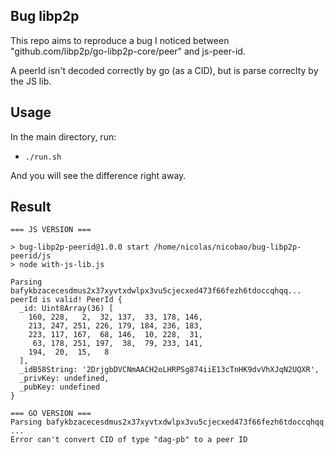 ## Bug libp2p

This repo aims to reproduce a bug I noticed between 	"github.com/libp2p/go-libp2p-core/peer" and js-peer-id.

A peerId isn't decoded correctly by go (as a CID), but is parse correclty by the JS lib.

## Usage

In the main directory, run:
- `./run.sh` 

And you will see the difference right away.

## Result

```
=== JS VERSION ===

> bug-libp2p-peerid@1.0.0 start /home/nicolas/nicobao/bug-libp2p-peerid/js
> node with-js-lib.js

Parsing bafykbzacecesdmus2x37xyvtxdwlpx3vu5cjecxed473f66fezh6tdoccqhqq...
peerId is valid! PeerId {
  _id: Uint8Array(36) [
    160, 228,   2,  32, 137,  33, 178, 146,
    213, 247, 251, 226, 179, 184, 236, 183,
    223, 117, 167,  68, 146,  10, 228,  31,
     63, 178, 251, 197,  38,  79, 233, 141,
    194,  20,  15,   8
  ],
  _idB58String: '2DrjgbDVCNmAACH2oLHRPSg874iiE13cTnHK9dvVhXJqN2UQXR',
  _privKey: undefined,
  _pubKey: undefined
}

=== GO VERSION ===
Parsing bafykbzacecesdmus2x37xyvtxdwlpx3vu5cjecxed473f66fezh6tdoccqhqq ...
Error can't convert CID of type "dag-pb" to a peer ID
```
